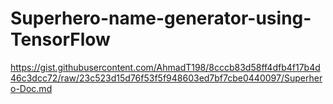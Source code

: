 # Superhero-name-generator-using-TensorFlow
https://gist.githubusercontent.com/AhmadT198/8cccb83d58ff4dfb4f17b4d46c3dcc72/raw/23c523d15d76f53f5f948603ed7bf7cbe0440097/Superhero-Doc.md 

